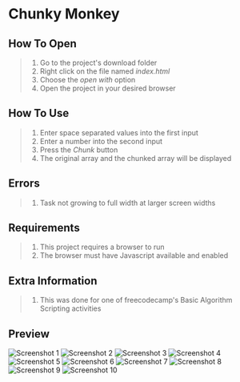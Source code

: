 # Chunky Monkey

## How To Open
> 1. Go to the project's download folder
> 2. Right click on the file named _index.html_
> 3. Choose the _open with_ option
> 4. Open the project in your desired browser

## How To Use
> 1. Enter space separated values into the first input
> 2. Enter a number into the second input
> 3. Press the _Chunk_ button
> 4. The original array and the chunked array will be displayed

## Errors
> 1. Task not growing to full width at larger screen widths

## Requirements
> 1. This project requires a browser to run
> 2. The browser must have Javascript available and enabled

## Extra Information
> 1. This was done for one of freecodecamp's Basic Algorithm Scripting activities

## Preview
![Screenshot 1](./img/screenshot1.png)
![Screenshot 2](./img/screenshot2.png)
![Screenshot 3](./img/screenshot3.png)
![Screenshot 4](./img/screenshot4.png)
![Screenshot 5](./img/screenshot5.png)
![Screenshot 6](./img/screenshot6.png)
![Screenshot 7](./img/screenshot7.png)
![Screenshot 8](./img/screenshot8.png)
![Screenshot 9](./img/screenshot9.png)
![Screenshot 10](./img/screenshot10.png)